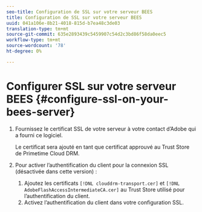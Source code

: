 ```yaml
---
seo-title: Configuration de SSL sur votre serveur BEES
title: Configuration de SSL sur votre serveur BEES
uuid: 041a106e-8b21-4018-815d-b7ea48c3de03
translation-type: tm+mt
source-git-commit: 635e2893439c5459907c54d2c3bd86f58da0eec5
workflow-type: tm+mt
source-wordcount: '78'
ht-degree: 0%

---
```



# Configurer SSL sur votre serveur BEES {#configure-ssl-on-your-bees-server}

1. Fournissez le certificat SSL de votre serveur à votre contact d’Adobe qui a fourni ce logiciel.

   Le certificat sera ajouté en tant que certificat approuvé au Trust Store de Primetime Cloud DRM.
1. Pour activer l’authentification du client pour la connexion SSL (désactivée dans cette version) :
   1. Ajoutez les certificats `[!DNL clouddrm-transport.cer]` et `[!DNL AdobeFlashAccessIntermediateCA.cer]` au Trust Store utilisé pour l’authentification du client.
   1. Activez l’authentification du client dans votre configuration SSL.
